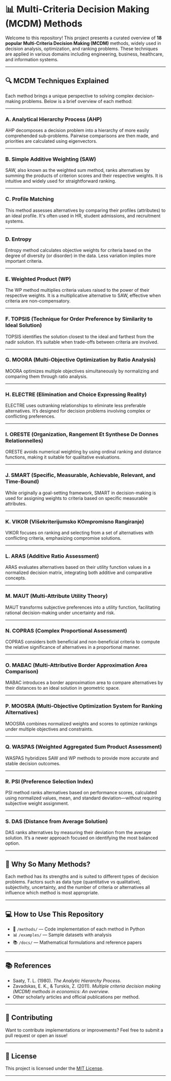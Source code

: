 # 📊 Multi-Criteria Decision Making (MCDM) Methods

Welcome to this repository! This project presents a curated overview of **18 popular Multi-Criteria Decision Making (MCDM)** methods, widely used in decision analysis, optimization, and ranking problems. These techniques are applied in various domains including engineering, business, healthcare, and information systems.

---

## 🔍 MCDM Techniques Explained

Each method brings a unique perspective to solving complex decision-making problems. Below is a brief overview of each method:

---

### A. Analytical Hierarchy Process (AHP)
AHP decomposes a decision problem into a hierarchy of more easily comprehended sub-problems. Pairwise comparisons are then made, and priorities are calculated using eigenvectors.

---

### B. Simple Additive Weighting (SAW)
SAW, also known as the weighted sum method, ranks alternatives by summing the products of criterion scores and their respective weights. It is intuitive and widely used for straightforward ranking.

---

### C. Profile Matching
This method assesses alternatives by comparing their profiles (attributes) to an ideal profile. It's often used in HR, student admissions, and recruitment systems.

---

### D. Entropy
Entropy method calculates objective weights for criteria based on the degree of diversity (or disorder) in the data. Less variation implies more important criteria.

---

### E. Weighted Product (WP)
The WP method multiplies criteria values raised to the power of their respective weights. It is a multiplicative alternative to SAW, effective when criteria are non-compensatory.

---

### F. TOPSIS (Technique for Order Preference by Similarity to Ideal Solution)
TOPSIS identifies the solution closest to the ideal and farthest from the nadir solution. It’s suitable when trade-offs between criteria are involved.

---

### G. MOORA (Multi-Objective Optimization by Ratio Analysis)
MOORA optimizes multiple objectives simultaneously by normalizing and comparing them through ratio analysis.

---

### H. ELECTRE (Elimination and Choice Expressing Reality)
ELECTRE uses outranking relationships to eliminate less preferable alternatives. It’s designed for decision problems involving complex or conflicting preferences.

---

### I. ORESTE (Organization, Rangement Et Synthese De Donnes Relationnelles)
ORESTE avoids numerical weighting by using ordinal ranking and distance functions, making it suitable for qualitative evaluations.

---

### J. SMART (Specific, Measurable, Achievable, Relevant, and Time-Bound)
While originally a goal-setting framework, SMART in decision-making is used for assigning weights to criteria based on specific measurable attributes.

---

### K. VIKOR (VIšekriterijumsko KOmpromisno Rangiranje)
VIKOR focuses on ranking and selecting from a set of alternatives with conflicting criteria, emphasizing compromise solutions.

---

### L. ARAS (Additive Ratio Assessment)
ARAS evaluates alternatives based on their utility function values in a normalized decision matrix, integrating both additive and comparative concepts.

---

### M. MAUT (Multi-Attribute Utility Theory)
MAUT transforms subjective preferences into a utility function, facilitating rational decision-making under uncertainty and risk.

---

### N. COPRAS (Complex Proportional Assessment)
COPRAS considers both beneficial and non-beneficial criteria to compute the relative significance of alternatives in a proportional manner.

---

### O. MABAC (Multi-Attributive Border Approximation Area Comparison)
MABAC introduces a border approximation area to compare alternatives by their distances to an ideal solution in geometric space.

---

### P. MOOSRA (Multi-Objective Optimization System for Ranking Alternatives)
MOOSRA combines normalized weights and scores to optimize rankings under multiple objectives and constraints.

---

### Q. WASPAS (Weighted Aggregated Sum Product Assessment)
WASPAS hybridizes SAW and WP methods to provide more accurate and stable decision outcomes.

---

### R. PSI (Preference Selection Index)
PSI method ranks alternatives based on performance scores, calculated using normalized values, mean, and standard deviation—without requiring subjective weight assignment.

---

### S. DAS (Distance from Average Solution)
DAS ranks alternatives by measuring their deviation from the average solution. It’s a newer approach focused on identifying the most balanced option.

---

## 🧩 Why So Many Methods?

Each method has its strengths and is suited to different types of decision problems. Factors such as data type (quantitative vs qualitative), subjectivity, uncertainty, and the number of criteria or alternatives all influence which method is most appropriate.

---

## 💻 How to Use This Repository

- 📁 `/methods/` — Code implementation of each method in Python
- 📊 `/examples/` — Sample datasets with analysis
- 📚 `/docs/` — Mathematical formulations and reference papers

---

## 📚 References

- Saaty, T. L. (1980). *The Analytic Hierarchy Process*.
- Zavadskas, E. K., & Turskis, Z. (2011). *Multiple criteria decision making (MCDM) methods in economics: An overview*.
- Other scholarly articles and official publications per method.

---

## 🤝 Contributing

Want to contribute implementations or improvements? Feel free to submit a pull request or open an issue!

---

## 📌 License

This project is licensed under the [MIT License](LICENSE).

---

